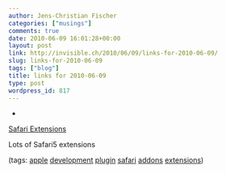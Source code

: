 ```yaml
---
author: Jens-Christian Fischer
categories: ["musings"]
comments: true
date: 2010-06-09 16:01:28+00:00
layout: post
link: http://invisible.ch/2010/06/09/links-for-2010-06-09/
slug: links-for-2010-06-09
tags: ["blog"]
title: links for 2010-06-09
type: post
wordpress_id: 817
---
```


  * 
                

[Safari Extensions](http://safariextensions.tumblr.com/)


                

Lots of Safari5 extensions


                

(tags: [apple](http://delicious.com/jaycee/apple) [development](http://delicious.com/jaycee/development) [plugin](http://delicious.com/jaycee/plugin) [safari](http://delicious.com/jaycee/safari) [addons](http://delicious.com/jaycee/addons) [extensions](http://delicious.com/jaycee/extensions))


            
